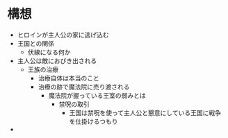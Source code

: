 # 構想

- ヒロインが主人公の家に逃げ込む
- 王国との関係
  - 伏線になる何か
- 主人公は敵におびき出される
  - 王族の治療
    - 治療自体は本当のこと
    - 治療の跡で魔法院に売り渡される
      - 魔法院が握っている王室の弱みとは
        - 禁呪の取引
          - 王国は禁呪を使って主人公と懇意にしている王国に戦争を仕掛けるつもり
- 
